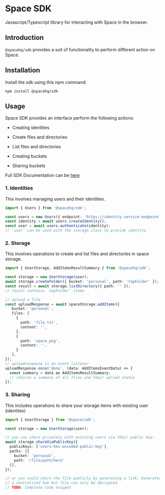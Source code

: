 # Space SDK
 Javascript/Typescript library for interacting with Space in the browser.
 
## Introduction
`@spacehq/sdk` provides a suit of functionality to perform different action on Space.

## Installation
Install the sdk using this npm command:
```
npm install @spacehq/sdk
```

## Usage
Space SDK provides an interface perform the following actions:

- Creating identities

- Create files and directories

- List files and directories

- Creating buckets

- Sharing buckets

Full SDK Documentation can be [here](https://fleekhq.github.io/space-sdk/)

### 1. Identities
This involves managing users and their identities.

```typescript
import { Users } from '@spacehq/sdk';

const users = new Users({ endpoint: 'https://identity-service-endpoint.com' });
const identity = await users.createIdentity();
const user = await users.authenticate(identity);
// `user` can be used with the storage class to provide identity.
```

### 2. Storage
This involves operations to create and list files and directories in space storage.

```typescript
import { UserStorage, AddItemsResultSummary } from '@spacehq/sdk';

const storage = new UserStorage(user);
await storage.createFolder({ bucket: 'personal', path: 'topFolder' });
const result = await storage.listDirectory({ path: '' });
// result contains `topFolder` items

// upload a file
const uploadResponse = await spaceStorage.addItems({
   bucket: 'personal',
   files: [
     {
       path: 'file.txt',
       content: '',
     },
     {
       path: 'space.png',
       content: '',
     }
   ],
});
// uploadresponse is an event listener
uploadResponse.once('done', (data: AddItemsEventData) => {
  const summary = data as AddItemsResultSummary;
  // returns a summary of all files and their upload status
});
```

### 3. Sharing
This includes operations to share your storage items with existing user (identites)  

```typescript
import { UserStorage } from '@space/sdk';

const storage = new UserStorage(user);

// you can share privately with existing users via their public key:
await storage.shareViaPublicKey({
  publicKeys: ['users-hex-encoded-public-key'],
  paths: [{
    bucket: 'personal',
    path: '/file/path/here'
  }],
});

// or you could share the file publicly by generating a link. Generated link references
// a centralized hub but file can only be decrypted
// TODO: Complete Code Snippet
```
